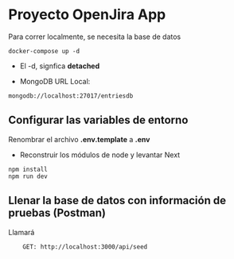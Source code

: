 # Proyecto OpenJira App

Para correr localmente, se necesita la base de datos

```
docker-compose up -d
```

-   El -d, signfica **detached**

-   MongoDB URL Local:

```
mongodb://localhost:27017/entriesdb
```

## Configurar las variables de entorno

Renombrar el archivo **.env.template** a **.env**

-   Reconstruir los módulos de node y levantar Next

```
npm install
npm run dev
```

## Llenar la base de datos con información de pruebas (Postman)

Llamará

```
    GET: http://localhost:3000/api/seed
```
